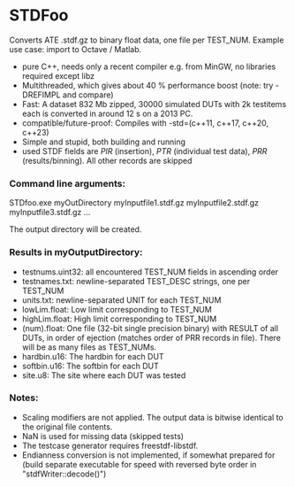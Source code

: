# STDFoo
Converts ATE .stdf.gz to binary float data, one file per TEST_NUM. Example use case: import to Octave / Matlab.

* pure C++, needs only a recent compiler e.g. from MinGW, no libraries required except libz 
* Multithreaded, which gives about 40 % performance boost (note: try -DREFIMPL and compare)
* Fast: A dataset 832 Mb zipped, 30000 simulated DUTs with 2k testitems each is converted in around 12 s on a 2013 PC.
* compatible/future-proof: Compiles with -std=(c++11, c++17, c++20, c++23)
* Simple and stupid, both building and running 
* used STDF fields are *PIR* (insertion), *PTR* (individual test data), *PRR* (results/binning). All other records are skipped

### Command line arguments: 
STDfoo.exe myOutDirectory myInputfile1.stdf.gz myInputfile2.stdf.gz myInputfile3.stdf.gz ...
	
The output directory will be created.

### Results in myOutputDirectory:
* testnums.uint32: all encountered TEST_NUM fields in ascending order
* testnames.txt: newline-separated TEST_DESC strings, one per TEST_NUM
* units.txt: newline-separated UNIT for each TEST_NUM
* lowLim.float: Low limit corresponding to TEST_NUM 
* highLim.float: High limit corresponding to TEST_NUM
* (num).float: One file (32-bit single precision binary) with RESULT of all DUTs, in order of ejection (matches order of PRR records in file). There will be as many files as TEST_NUMs.
* hardbin.u16: The hardbin for each DUT
* softbin.u16: The softbin for each DUT
* site.u8: The site where each DUT was tested

### Notes: 
- Scaling modifiers are not applied. The output data is bitwise identical to the original file contents.
- NaN is used for missing data (skipped tests)
- The testcase generator requires freestdf-libstdf.
- Endianness conversion is not implemented, if somewhat prepared for (build separate executable for speed with reversed byte order in "stdfWriter::decode()")
